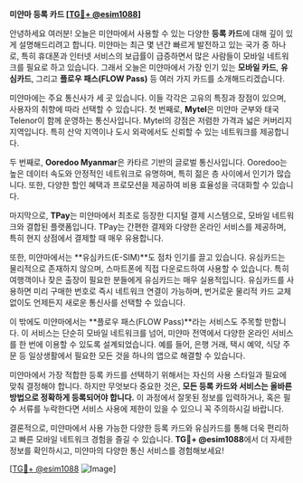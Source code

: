 **미얀마 등록 카드 [[TG💪+ @esim1088](https://t.me/s/esim1088)]**

안녕하세요 여러분! 오늘은 미얀마에서 사용할 수 있는 다양한 **등록 카드**에 대해 깊이 있게 설명해드리려고 합니다. 미얀마는 최근 몇 년간 빠르게 발전하고 있는 국가 중 하나로, 특히 휴대폰과 인터넷 서비스의 보급률이 급증하면서 많은 사람들이 모바일 네트워크를 필요로 하고 있습니다. 그래서 오늘은 미얀마에서 가장 인기 있는 **모바일 카드**, **유심카드**, 그리고 **플로우 패스(FLOW Pass)** 등 여러 가지 카드를 소개해드리겠습니다.

미얀마에는 주요 통신사가 세 곳 있습니다. 이들 각각은 고유의 특징과 장점이 있으며, 사용자의 취향에 따라 선택할 수 있습니다. 첫 번째로, **Mytel**은 미얀마 군부와 태국 Telenor이 함께 운영하는 통신사입니다. Mytel의 강점은 저렴한 가격과 넓은 커버리지 지역입니다. 특히 산악 지역이나 도시 외곽에서도 신뢰할 수 있는 네트워크를 제공합니다.

두 번째로, **Ooredoo Myanmar**은 카타르 기반의 글로벌 통신사입니다. Ooredoo는 높은 데이터 속도와 안정적인 네트워크로 유명하며, 특히 젊은 층 사이에서 인기가 많습니다. 또한, 다양한 할인 혜택과 프로모션을 제공하여 비용 효율성을 극대화할 수 있습니다.

마지막으로, **TPay**는 미얀마에서 최초로 등장한 디지털 결제 시스템으로, 모바일 네트워크와 결합된 플랫폼입니다. TPay는 간편한 결제와 다양한 온라인 서비스를 제공하며, 특히 현지 상점에서 결제할 때 매우 유용합니다.

또한, 미얀마에서는 **유심카드(E-SIM)**도 점차 인기를 끌고 있습니다. 유심카드는 물리적으로 존재하지 않으며, 스마트폰에 직접 다운로드하여 사용할 수 있습니다. 특히 여행객이나 잦은 출장이 필요한 분들에게 유심카드는 매우 실용적입니다. 유심카드를 사용하면 미리 구매한 번호로 즉시 네트워크 연결이 가능하며, 번거로운 물리적 카드 교체 없이도 언제든지 새로운 통신사를 선택할 수 있습니다.

이 밖에도 미얀마에서는 **플로우 패스(FLOW Pass)**라는 서비스도 주목할 만합니다. 이 서비스는 단순히 모바일 네트워크를 넘어, 미얀마 전역에서 다양한 온라인 서비스를 한 번에 이용할 수 있도록 설계되었습니다. 예를 들어, 은행 거래, 택시 예약, 식당 주문 등 일상생활에서 필요한 모든 것을 하나의 앱으로 해결할 수 있습니다.

미얀마에서 가장 적합한 등록 카드를 선택하기 위해서는 자신의 사용 스타일과 필요에 맞춰 결정해야 합니다. 하지만 무엇보다 중요한 것은, **모든 등록 카드와 서비스는 올바른 방법으로 정확하게 등록되어야 합니다.** 이 과정에서 잘못된 정보를 입력하거나, 혹은 필수 서류를 누락한다면 서비스 사용에 제한이 있을 수 있으니 꼭 주의하시길 바랍니다.

결론적으로, 미얀마에서 사용 가능한 다양한 등록 카드와 유심카드를 통해 더욱 편리하고 빠른 모바일 네트워크 경험을 즐길 수 있습니다. **TG💪+ @esim1088**에서 더 자세한 정보를 확인하시고, 미얀마의 다양한 통신 서비스를 경험해보세요!

[[TG💪+ @esim1088](https://t.me/s/esim1088) ![Image](https://i.postimg.cc/Y0z9fWf4/image.png)]